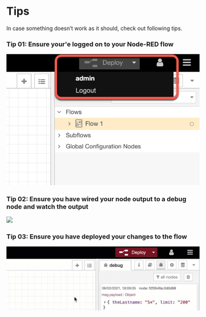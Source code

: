 # Tips

In case something doesn’t work as it should, check out following tips.

### Tip 01:	Ensure your'e logged on to your Node-RED flow

![](../images/tips-01.png)

### Tip 02:	Ensure you have wired your node output to a debug node and watch the output

![](../images/tips-02.gif)

### Tip 03:	Ensure you have deployed your changes to the flow

![](../images/tips-03.gif)